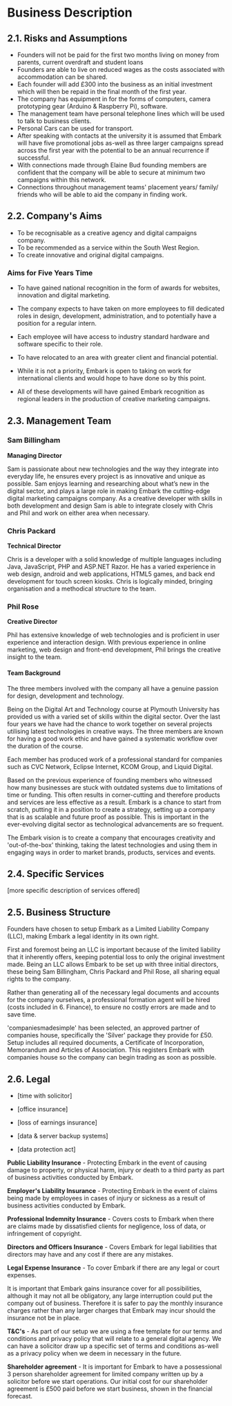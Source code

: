 # Business Description

## 2.1. Risks and Assumptions

- Founders will not be paid for the first two months living on money from parents, current overdraft and student loans
- Founders are able to live on reduced wages as the costs associated with accommodation can be shared.
- Each founder will add £300 into the business as an initial investment which will then be repaid in the final month of the first year.
- The company has equipment in for the forms of computers, camera prototyping gear (Arduino & Raspberry Pi), software.
- The management team have personal telephone lines which will be used to talk to business clients.
- Personal Cars can be used for transport.
- After speaking with contacts at the university it is assumed that Embark will have five promotional jobs as-well as three larger campaigns spread across the first year with the potential to be an annual recurrence if successful.
- With connections made through Elaine Bud founding members are confident that the company will be able to secure at minimum two campaigns within this network.
- Connections throughout management teams' placement years/ family/ friends who will be able to aid the company in finding work.

## 2.2. Company's Aims

- To be recognisable as a creative agency and digital campaigns company.
- To be recommended as a service within the South West Region.
- To create innovative and original digital campaigns.


### Aims for Five Years Time

* To have gained national recognition in the form of awards for websites, innovation and digital marketing.

* The company expects to have taken on more employees to fill dedicated roles in design, development, administration, and to potentially have a position for a regular intern.

* Each employee will have access to industry standard hardware and software specific to their role.

* To have relocated to an area with greater client and financial potential.

* While it is not a priority, Embark is open to taking on work for international clients and would hope to have done so by this point.

* All of these developments will have gained Embark recognition as regional leaders in the production of creative marketing campaigns.

## 2.3. Management Team

### Sam Billingham

**Managing Director**

Sam is passionate about new technologies and the way they integrate into everyday life, he ensures every project is as innovative and unique as possible. Sam enjoys learning and researching about what’s new in the digital sector, and plays a large role in making Embark the cutting-edge digital marketing campaigns company. As a creative developer with skills in both development and design Sam is able to integrate closely with Chris and Phil and work on either area when necessary. 

### Chris Packard

**Technical Director**

Chris is a developer with a solid knowledge of multiple languages including Java, JavaScript, PHP and ASP.NET Razor. He has a varied experience in web design, android and web applications, HTML5 games, and back end development for touch screen kiosks. Chris is logically minded, bringing organisation and a methodical structure to the team.

### Phil Rose

**Creative Director**

Phil has extensive knowledge of web technologies and is proficient in user experience and interaction design.  With previous experience in online marketing, web design and front-end development, Phil brings the creative insight to the team.

#### Team Background

The three members involved with the company all have a genuine passion for design, development and technology.  

Being on the Digital Art and Technology course at Plymouth University has provided us with a varied set of skills within the digital sector.  Over the last four years we have had the chance to work together on several projects utilising latest technologies in creative ways.  The three members are known for having a good work ethic and have gained a systematic workflow over the duration of the course.

Each member has produced work of a professional standard for companies such as CVC Network, Eclipse Internet, KCOM Group, and Liquid Digital.

Based on the previous experience of founding members who witnessed how many businesses are stuck with outdated systems due to limitations of time or funding.  This often results in corner-cutting and therefore products and services are less effective as a result.  Embark is a chance to start from scratch, putting it in a position to create a strategy, setting up a company that is as scalable and future proof as possible.  This is important in the ever-evolving digital sector as technological advancements are so frequent.

The Embark vision is to create a company that encourages creativity and 'out-of-the-box' thinking, taking the latest technologies and using them in engaging ways in order to market brands, products, services and events.

## 2.4. Specific Services

[more specific description of services offered]

## 2.5. Business Structure

Founders have chosen to setup Embark as a Limited Liability Company (LLC), making Embark a legal identity in its own right.

First and foremost being an LLC is important because of the limited liability that it inherently offers, keeping potential loss to only the original investment made.  Being an LLC allows Embark to be set up with three initial directors, these being Sam Billingham, Chris Packard and Phil Rose, all sharing equal rights to the company.

Rather than generating all of the necessary legal documents and accounts for the company ourselves, a professional formation agent will be hired (costs included in 6. Finance), to ensure no costly errors are made and to save time.

'companiesmadesimple' has been selected, an approved partner of companies house, specifically the 'Silver' package they provide for £50.  Setup includes all required documents, a Certificate of Incorporation, Memorandum and Articles of Association.  This registers Embark with companies house so the company can begin trading as soon as possible.

## 2.6. Legal

- [time with solicitor]

- [office insurance]

- [loss of earnings insurance]

- [data & server backup systems]

- [data protection act]

**Public Liability Insurance** - Protecting Embark in the event of causing damage to property, or physical harm, injury or death to a third party as part of business activities conducted by Embark.

**Employer's Liability Insurance** - Protecting Embark in the event of claims being made by employees in cases of injury or sickness as a result of business activities conducted by Embark.

**Professional Indemnity Insurance** - Covers costs to Embark when there are claims made by dissatisfied clients for negligence, loss of data, or infringement of copyright.

**Directors and Officers Insurance** - Covers Embark for legal liabilities that directors may have and any cost if there are any mistakes.

**Legal Expense Insurance** - To cover Embark if there are any legal or court expenses.

It is important that Embark gains insurance cover for all possibilities, although it may not all be obligatory, any large interruption could put the company out of business. Therefore it is safer to pay the monthly insurance charges rather than any larger charges that Embark may incur should the insurance not be in place.

**T&C's** - As part of our setup we are using a free template for our terms and conditions and privacy policy that will relate to a general digital agency. We can have a solicitor draw up a specific set of terms and conditions as-well as a privacy policy when we deem in necessary in the future.

**Shareholder agreement** - It is important for Embark to have a possessional 3 person shareholder agreement for limited company written up by a solicitor before we start operations. Our initial cost for our shareholder agreement is £500 paid before we start business, shown in the financial forecast.


